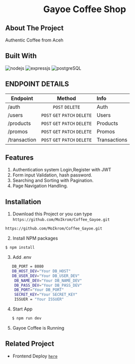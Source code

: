<p align="center">
  
  <h1 align='center'>Gayoe Coffee Shop</h1>
</p>

## About The Project

Authentic Coffee from Aceh

## Built With

![nodejs](https://img.shields.io/badge/nodejs-16-brightgreen)
![expressjs](https://img.shields.io/badge/expressjs-4-lightgrey)
![postgreSQL](https://img.shields.io/badge/postgreSQL-11-blue)

## ENDPOINT DETAILS

| Endpoint     |            Method             | Info         |
| ------------ | :---------------------------: | :----------- |
| /auth        |        `POST` `DELETE`        | Auth         |
| /users       | `POST` `GET` `PATCH` `DELETE` | Users        |
| /products    | `POST` `GET` `PATCH` `DELETE` | Products     |
| /promos      | `POST` `GET` `PATCH` `DELETE` | Promos       |
| /transaction | `POST` `GET` `PATCH` `DELETE` | Transactions |

## Features

1. Authentication system Login,Register with JWT
2. Form input Validation, hash password.
3. Searching and Sorting with Pagination.
4. Page Navigation Handling.

## Installation

1. Download this Project or you can type
   `https://github.com/MoIkrom/Coffee_Gayoe.git`

```sh
https://github.com/MoIkrom/Coffee_Gayoe.git
```

2. Install NPM packages

```sh
$ npm install
```

3. Add .env

```sh
   DB_PORT = 8080
   DB_HOST_DEV="Your DB_HOST"
   DB_USER_DEV="Your DB_USER_DEV"
    DB_NAME_DEV="Your DB_NAME_DEV"
    DB_PASS_DEV="Your DB_PASS_DEV"
    DB_PORT="Your DB_PORT"
    SECRET_KEY="Your SECRET_KEY"
    ISSUER = "Your ISSUER"
```

4. Start App

```sh
   $ npm run dev
```

5. Gayoe Coffee is Running

## Related Project

- Frontend Deploy [`here`](https://coffee-gayoe-app.vercel.app/)

